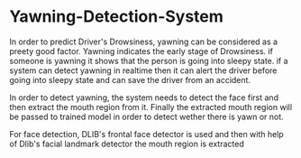# Yawning-Detection-System

In order to predict Driver's Drowsiness, yawning can be considered as a preety good factor. Yawning indicates the early stage of Drowsiness. if someone is yawning it shows that the person is going into sleepy state. if a system can detect yawning in realtime then it can  alert the driver before going into sleepy state and can save the driver from an accident.

In order to detect yawning, the system needs to detect the face first and then extract the mouth region from it. Finally the extracted mouth region will be passed to trained model in order to detect wether there is yawn or not. 

For face detection, DLIB's frontal face detector is used and then with help of Dlib's facial landmark detector the mouth region is extracted
